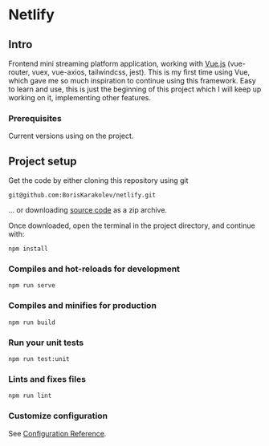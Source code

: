 # Netlify

## Intro

Frontend mini streaming platform application, working with <a href='https://vuejs.org/' target='_blank'>Vue.js</a> (vue-router, vuex, vue-axios, tailwindcss, jest). This is my first time using Vue, which gave me so much inspiration to continue using this framework. Easy to learn and use, this is just the beginning of this project which I will keep up working on it, implementing other features.

### Prerequisites

Current versions using on the project.

## Project setup

Get the code by either cloning this repository using git

```
git@github.com:BorisKarakolev/netlify.git
```

... or downloading <a href='https://github.com/BorisKarakolev/netlify/archive/refs/heads/master.zip' target='_blank'>source code</a> as a zip archive.

Once downloaded, open the terminal in the project directory, and continue with:

```
npm install
```

### Compiles and hot-reloads for development

```
npm run serve
```

### Compiles and minifies for production

```
npm run build
```

### Run your unit tests

```
npm run test:unit
```

### Lints and fixes files

```
npm run lint
```

### Customize configuration

See [Configuration Reference](https://cli.vuejs.org/config/).
